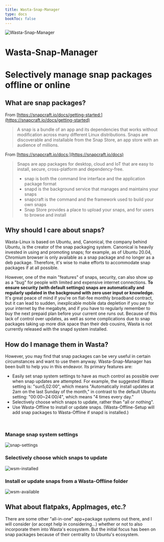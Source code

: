```yaml
---
title: Wasta-Snap-Manager
type: docs
bookToc: false
---
```


![Wasta-Snap-Manager](/media/wasta-apps/wasta-snap-manager/wasta-snap-manager-dark-128.png)

# Wasta-Snap-Manager
# Selectively manage snap packages offline or online

## What are snap packages?
From [https://snapcraft.io/docs/getting-started:](https://snapcraft.io/docs/getting-started)
>A snap is a bundle of an app and its dependencies that works without modification across many different Linux distributions. Snaps are discoverable and installable from the Snap Store, an app store with an audience of millions.

From [https://snapcraft.io/docs:](https://snapcraft.io/docs)
>Snaps are app packages for desktop, cloud and IoT that are easy to install, secure, cross-platform and dependency-free.
>- snap is both the command line interface and the application package format
>- snapd is the background service that manages and maintains your snaps
>- snapcraft is the command and the framework used to build your own snaps
>- Snap Store provides a place to upload your snaps, and for users to browse and install

## Why should I care about snaps?
Wasta-Linux is based on Ubuntu, and, Canonical, the company behind Ubuntu, is the creator of the snap packaging system. Canonical is heavily invested in using and promoting snaps; for example, as of Ubuntu 20.04, Chromium browser is only available as a snap package and no longer as a deb package. Therefore, it's wise to make efforts to accommodate snap packages if at all possible.

However, one of the main "features" of snaps, security, can also show up as a "bug" for people with limited and expensive internet connections. **To ensure security (with default settings) snaps are automatically and regularly updated in the background with zero user input or knowledge.** It's great peace of mind if you're on flat-fee monthly broadband contract, but it can lead to sudden, inexplicable mobile data depletion if you pay for your internet by the megabyte, and if you have to regularly remember to buy the next prepaid plan before your current one runs out. Because of this lack of control over updates, as well as some complications due to snap packages taking up more disk space than their deb cousins, Wasta is not currently released with the snapd system installed.

## How do I manage them in Wasta?
However, you may find that snap packages can be very useful in certain circumstances and want to use them anyway. Wasta-Snap-Manager has been built to help you in this endeavor. Its primary features are:
- Easily set snap system settings to have as much control as possible over when snap updates are attempted. For example, the suggested Wasta setting is: "sun5,02:00", which means "Automatically install updates at 2am on the last Sunday of the month," in contrast to the default Ubuntu setting: "00:00~24:00/4", which means "4 times every day."
- Selectively choose which snaps to update, rather than "all or nothing".
- Use Wasta-Offline to install or update snaps. (Wasta-Offline-Setup will add snap packages to Wasta-Offline if snapd is installed.)

&nbsp;

### Manage snap system settings
![snap-settings](/media/wasta-apps/wasta-snap-manager/snap-settings.75.png)
&nbsp;

### Selectively choose which snaps to update
![wsm-installed](/media/wasta-apps/wasta-snap-manager/wasta-snap-manager--installed.75.png)
&nbsp;

### Install or update snaps from a Wasta-Offline folder
![wsm-available](/media/wasta-apps/wasta-snap-manager/wasta-snap-manager--available.75.png)
&nbsp;

## What about flatpaks, AppImages, etc.?
There are some other "all-in-one" app+package systems out there, and I will consider (or accept help in considering...) whether or not to also incorporate them into Wasta's ecosystem. But the initial focus has been on snap packages because of their centrality to Ubuntu's ecosystem.
